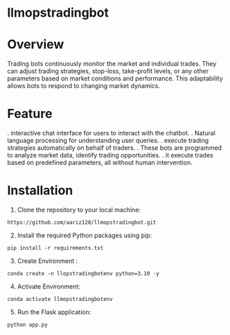 # llmopstradingbot

# Overview
Trading bots continuously monitor the market and individual trades. They can adjust trading strategies, stop-loss, take-profit levels, or any other parameters based on market conditions and performance. This adaptability allows bots to respond to changing market dynamics.


# Feature

. interactive chat interface for users to interact with the chatbot.
. Natural language processing for understanding user queries.
. execute trading strategies automatically on behalf of traders.
. These bots are programmed to analyze market data, identify trading opportunities. 
. it execute trades based on predefined parameters, all without human intervention.


# Installation

1. Clone the repository to your local machine:
```
https://github.com/aariz120/llmopstradingbot.git
```

2. Install the required Python packages using pip:
```
pip install -r requirements.txt
```

3. Create Environment :
```
conda create -n llopstradingbotenv python=3.10 -y
```

4. Activate Environment:
```
conda activate llmopstradingbotenv
```
5. Run the Flask application:
```
python app.py
```